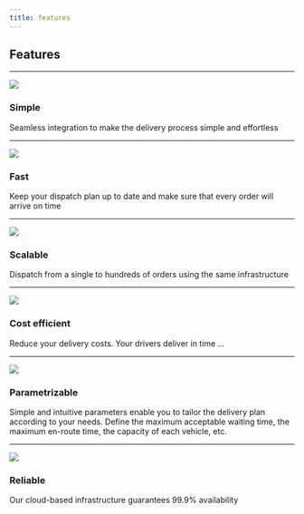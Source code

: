 ```yaml
---
title: features
---
```


## Features

---

![](/img/icons/custom/pinch-easy-icon.svg)

### Simple

Seamless integration to make the delivery process simple and effortless​

---

![](/img/icons/custom/flash-thunder-outline-icon.svg)

### Fast

Keep your dispatch plan up to date and make sure that every order will arrive on time

---

![](/img/icons/custom/flexibility-scalability-icon.svg)

### Scalable

Dispatch from a single to hundreds of orders using the same infrastructure

---

![](/img/icons/custom/coin-stack-decrease-icon.svg)

### Cost efficient

Reduce your delivery costs. Your drivers deliver in time ...

---

![](/img/icons/custom/control-panel-icon.svg)

### Parametrizable

Simple and intuitive parameters enable you to tailor the delivery plan according to your needs. Define the maximum acceptable waiting time, the maximum en-route time, the capacity of each vehicle, etc.

---

![](/img/icons/custom/handshake-icon.svg)

### Reliable

Our cloud-based infrastructure guarantees 99.9% availability
